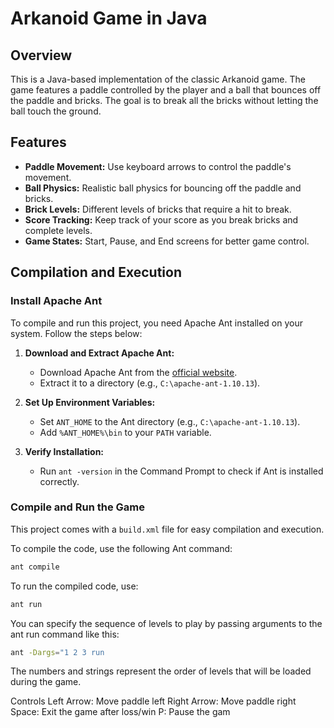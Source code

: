 # Arkanoid Game in Java

## Overview
This is a Java-based implementation of the classic Arkanoid game. The game features a paddle controlled by the player and a ball that bounces off the paddle and bricks. The goal is to break all the bricks without letting the ball touch the ground.

## Features
- **Paddle Movement:** Use keyboard arrows to control the paddle's movement.
- **Ball Physics:** Realistic ball physics for bouncing off the paddle and bricks.
- **Brick Levels:** Different levels of bricks that require a hit to break.
- **Score Tracking:** Keep track of your score as you break bricks and complete levels.
- **Game States:** Start, Pause, and End screens for better game control.

## Compilation and Execution

### Install Apache Ant
To compile and run this project, you need Apache Ant installed on your system. Follow the steps below:

1. **Download and Extract Apache Ant:**
   - Download Apache Ant from the [official website](https://ant.apache.org/bindownload.cgi).
   - Extract it to a directory (e.g., `C:\apache-ant-1.10.13`).

2. **Set Up Environment Variables:**
   - Set `ANT_HOME` to the Ant directory (e.g., `C:\apache-ant-1.10.13`).
   - Add `%ANT_HOME%\bin` to your `PATH` variable.

3. **Verify Installation:**
   - Run `ant -version` in the Command Prompt to check if Ant is installed correctly.

### Compile and Run the Game
This project comes with a `build.xml` file for easy compilation and execution.

To compile the code, use the following Ant command:

```bash
ant compile
```

To run the compiled code, use:

```bash
ant run
```
You can specify the sequence of levels to play by passing arguments to the ant run command like this:

```bash
ant -Dargs="1 2 3 run
```
The numbers and strings represent the order of levels that will be loaded during the game.

Controls
Left Arrow: Move paddle left
Right Arrow: Move paddle right
Space: Exit the game after loss/win
P: Pause the gam
